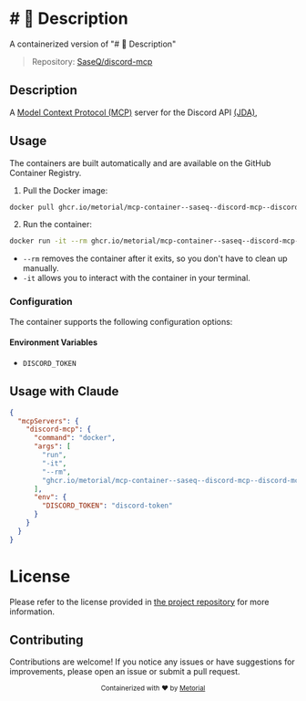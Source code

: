
# # 📖 Description

A containerized version of "# 📖 Description"

> Repository: [SaseQ/discord-mcp](https://github.com/SaseQ/discord-mcp)

## Description

A [Model Context Protocol (MCP)](https://modelcontextprotocol.io/introduction) server for the Discord API [(JDA)](https://jda.wiki/),


## Usage

The containers are built automatically and are available on the GitHub Container Registry.

1. Pull the Docker image:

```bash
docker pull ghcr.io/metorial/mcp-container--saseq--discord-mcp--discord-mcp
```

2. Run the container:

```bash
docker run -it --rm ghcr.io/metorial/mcp-container--saseq--discord-mcp--discord-mcp 
```

- `--rm` removes the container after it exits, so you don't have to clean up manually.
- `-it` allows you to interact with the container in your terminal.


### Configuration

The container supports the following configuration options:




#### Environment Variables

- `DISCORD_TOKEN`




## Usage with Claude

```json
{
  "mcpServers": {
    "discord-mcp": {
      "command": "docker",
      "args": [
        "run",
        "-it",
        "--rm",
        "ghcr.io/metorial/mcp-container--saseq--discord-mcp--discord-mcp"
      ],
      "env": {
        "DISCORD_TOKEN": "discord-token"
      }
    }
  }
}
```

# License

Please refer to the license provided in [the project repository](https://github.com/SaseQ/discord-mcp) for more information.

## Contributing

Contributions are welcome! If you notice any issues or have suggestions for improvements, please open an issue or submit a pull request.

<div align="center">
  <sub>Containerized with ❤️ by <a href="https://metorial.com">Metorial</a></sub>
</div>
  